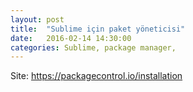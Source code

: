```yaml
---
layout: post
title:  "Sublime için paket yöneticisi"
date:   2016-02-14 14:30:00
categories: Sublime, package manager,
---
```



Site: https://packagecontrol.io/installation
